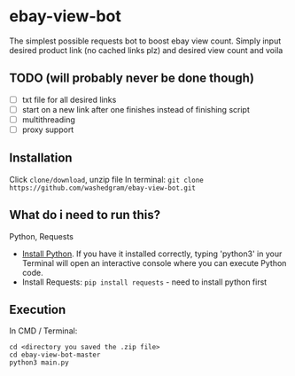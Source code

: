 # ebay-view-bot
The simplest possible requests bot to boost ebay view count. Simply input desired product link (no cached links plz) and desired view count and voila

## TODO (will probably never be done though)
- [ ] txt file for all desired links
- [ ] start on a new link after one finishes instead of finishing script
- [ ] multithreading
- [ ] proxy support

## Installation
Click `clone/download`, unzip file 
In terminal: ```git clone https://github.com/washedgram/ebay-view-bot.git```

## What do i need to run this?
Python, Requests

- [Install Python](https://www.python.org/downloads/). If you have it installed correctly, typing 'python3' in your Terminal will open an interactive console where you can execute Python code. 
- Install Requests: `pip install requests` - need to install python first

## Execution

In CMD / Terminal:

```
cd <directory you saved the .zip file>
cd ebay-view-bot-master
python3 main.py
```
